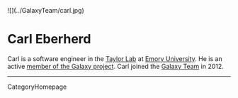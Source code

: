 <div class='right'>![](../GalaxyTeam/carl.jpg)</div>

# Carl Eberherd

Carl is a software engineer in the [Taylor Lab](http://bx.mathcs.emory.edu/) at [Emory University](http://emory.edu/). He is an active [member of the Galaxy project](/src/GalaxyTeam/index.md). Carl joined the [Galaxy Team](/src/GalaxyTeam/index.md) in 2012.

----
CategoryHomepage
